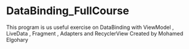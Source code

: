 # DataBinding_FullCourse
This program is us useful exercise on DataBinding with ViewModel , LiveData , Fragment , Adapters and RecyclerView
Created by Mohamed Elgohary
